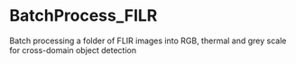 # BatchProcess_FILR
Batch processing a folder of FLIR images into RGB, thermal and grey scale for cross-domain object detection

